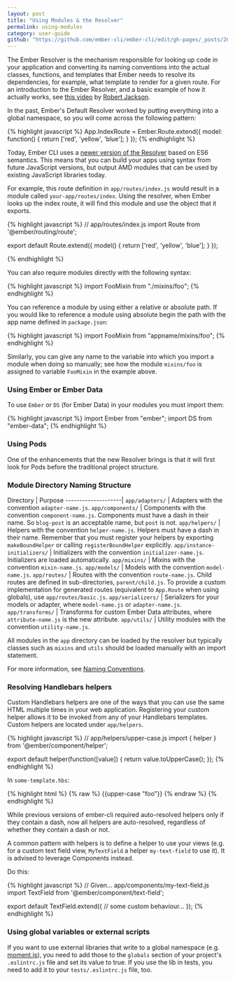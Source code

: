 ```yaml
---
layout: post
title: "Using Modules & the Resolver"
permalink: using-modules
category: user-guide
github: "https://github.com/ember-cli/ember-cli/edit/gh-pages/_posts/2014-04-02-using-modules-and-the-resolver.md"
---
```


The Ember Resolver is the mechanism responsible for looking up code in your
application and converting its naming conventions into the actual classes,
functions, and templates that Ember needs to resolve its dependencies, for
example, what template to render for a given route. For an introduction to the
Ember Resolver, and a basic example of how it actually works, see [this
video](https://www.youtube.com/watch?v=OY0PzrltMYc#t=51) by [Robert
Jackson](https://www.twitter.com/@rwjblue).

In the past, Ember's Default Resolver worked by putting everything into a
global namespace, so you will come across the following pattern:

{% highlight javascript %}
App.IndexRoute = Ember.Route.extend({
  model: function() {
    return ['red', 'yellow', 'blue'];
  }
});
{% endhighlight %}

Today, Ember CLI uses a [newer version of the
Resolver](https://github.com/stefanpenner/ember-resolver) based on ES6
semantics. This means that you can build your apps using syntax from future
JavaScript versions, but output AMD modules that can be used by existing
JavaScript libraries today.

For example, this route definition in `app/routes/index.js` would result in a
module called `your-app/routes/index`. Using the resolver, when Ember looks up
the index route, it will find this module and use the object that it exports.

{% highlight javascript %}
// app/routes/index.js
import Route from '@ember/routing/route';

export default Route.extend({
  model() {
    return ['red', 'yellow', 'blue'];
  }
});

{% endhighlight %}

You can also require modules directly with the following syntax:

{% highlight javascript %}
import FooMixin from "./mixins/foo";
{% endhighlight %}

You can reference a module by using either a relative or absolute path.
If you would like to reference a module using absolute begin
the path with the app name defined in `package.json`:

{% highlight javascript %}
import FooMixin from "appname/mixins/foo";
{% endhighlight %}


Similarly, you can give any name to the variable into which you import a module
when doing so manually; see how the module `mixins/foo` is assigned to variable
`FooMixin` in the example above.


### Using Ember or Ember Data

To use `Ember` or `DS` (for Ember Data) in your modules you must import them:

{% highlight javascript %}
import Ember from "ember";
import DS from "ember-data";
{% endhighlight %}


### Using Pods

One of the enhancements that the new Resolver brings is that it will first look
for Pods before the traditional project structure.


### Module Directory Naming Structure

Directory           | Purpose
--------------------|
`app/adapters/`     | Adapters with the convention `adapter-name.js`.
`app/components/`   | Components with the convention `component-name.js`. Components must have a dash in their name. So `blog-post` is an acceptable name, but `post` is not.
`app/helpers/`      | Helpers with the convention `helper-name.js`. Helpers must have a dash in their name. Remember that you must register your helpers by exporting `makeBoundHelper` or calling `registerBoundHelper` explicitly.
`app/instance-initializers/` | Initializers with the convention `initializer-name.js`. Initializers are loaded automatically.
`app/mixins/`       | Mixins with the convention `mixin-name.js`.
`app/models/`       | Models with the convention `model-name.js`.
`app/routes/`       | Routes with the convention `route-name.js`. Child routes are defined in sub-directories, `parent/child.js`. To provide a custom implementation for generated routes (equivalent to `App.Route` when using globals), use `app/routes/basic.js`.
`app/serializers/`  | Serializers for your models or adapter, where `model-name.js` or `adapter-name.js`.
`app/transforms/`   | Transforms for custom Ember Data attributes, where `attribute-name.js` is the new attribute.
`app/utils/`        | Utility modules with the convention `utility-name.js`.

All modules in the `app` directory can be loaded by the resolver but typically
classes such as `mixins` and `utils` should be loaded manually with an import statement.

For more information, see [Naming Conventions](#naming-conventions).

### Resolving Handlebars helpers
Custom Handlebars helpers are one of the ways that you can use the same HTML
multiple times in your web application. Registering your custom helper allows
it to be invoked from any of your Handlebars templates. Custom helpers are
located under `app/helpers`.

{% highlight javascript %}
// app/helpers/upper-case.js
import { helper } from '@ember/component/helper';

export default helper(function([value]) {
  return value.toUpperCase();
});
{% endhighlight %}

In `some-template.hbs`:

{% highlight html %}
{% raw %}
{{upper-case "foo"}}
{% endraw %}
{% endhighlight %}

While previous versions of ember-cli required auto-resolved helpers only if
they contain a dash, now all helpers are auto-resolved, regardless of whether
they contain a dash or not.

A common pattern with helpers is to define a helper to use your views (e.g. for
a custom text field view, `MyTextField` a helper `my-text-field` to use it). It
is advised to leverage Components instead.

Do this:

{% highlight javascript %}
// Given... app/components/my-text-field.js
import TextField from '@ember/component/text-field';

export default TextField.extend({
  // some custom behaviour...
});
{% endhighlight %}

###	Using global variables or external scripts

If you want to use external libraries that write to a global namespace (e.g.
[moment.js](http://momentjs.com/)), you need to add those to the `globals`
section of your project's `.eslintrc.js` file and set its value to true. If you
use the lib in tests, you need to add it to your `tests/.eslintrc.js` file, too.
